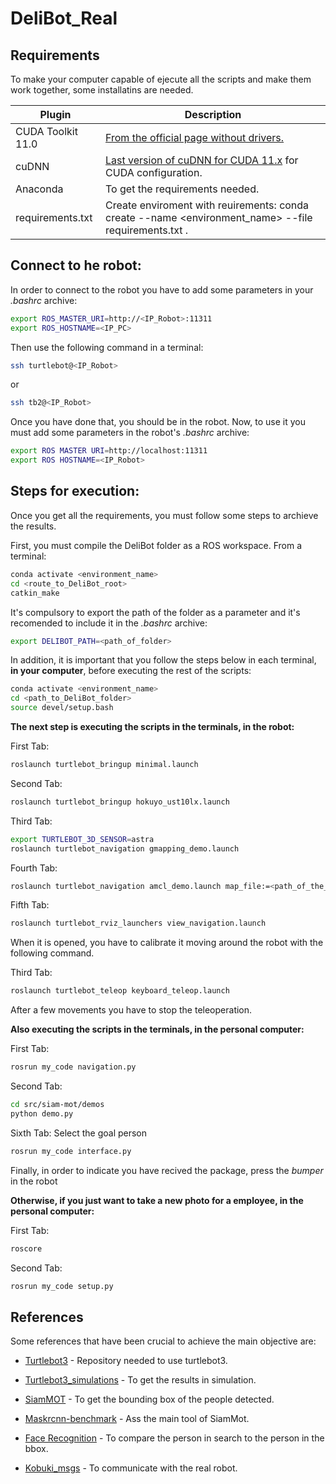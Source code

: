 # DeliBot_Real

## Requirements

To make your computer capable of ejecute all the scripts and make them work together, some installatins are needed.

| Plugin | Description |
| ------ | ------ |
| CUDA Toolkit 11.0 | [From the official page without drivers.][CUDA] |
| cuDNN | [Last version of cuDNN for CUDA 11.x][cuDNN] for CUDA configuration. |
| Anaconda | To get the requirements needed. |
| requirements.txt | Create enviroment with reuirements:  conda create --name <environment_name> --file requirements.txt . |

## Connect to he robot:

In order to connect to the robot you have to add some parameters in your _.bashrc_ archive:
```sh
export ROS_MASTER_URI=http://<IP_Robot>:11311
export ROS_HOSTNAME=<IP_PC>
```

Then use the following command in a terminal:
```sh
ssh turtlebot@<IP_Robot>
```
or
```sh
ssh tb2@<IP_Robot>
```

Once you have done that, you should be in the robot. Now, to use it you must add some parameters in the robot's _.bashrc_ archive:

```sh
export ROS MASTER URI=http://localhost:11311
export ROS HOSTNAME=<IP_Robot>
```

## Steps for execution:

Once you get all the requirements, you must follow some steps to archieve the results.

First, you must compile the DeliBot folder as a ROS workspace. From a terminal:
```sh
conda activate <environment_name>
cd <route_to_DeliBot_root>
catkin_make
```

It's compulsory to export the path of the folder as a parameter and it's recomended to include it in the _.bashrc_ archive:
```sh
export DELIBOT_PATH=<path_of_folder>
```

In addition, it is important that you follow the steps below in each terminal, __in your computer__, before executing the rest of the scripts:
```sh
conda activate <environment_name>
cd <path_to_DeliBot_folder>
source devel/setup.bash
```

__The next step is executing the scripts in the terminals, in the robot:__


First Tab:
```sh
roslaunch turtlebot_bringup minimal.launch
```
Second Tab:

```sh
roslaunch turtlebot_bringup hokuyo_ust10lx.launch
```
Third Tab:
```sh
export TURTLEBOT_3D_SENSOR=astra
roslaunch turtlebot_navigation gmapping_demo.launch
```

Fourth Tab:
```sh
roslaunch turtlebot_navigation amcl_demo.launch map_file:=<path_of_the_map>
```
Fifth Tab:

```sh
roslaunch turtlebot_rviz_launchers view_navigation.launch
```
When it is opened, you have to calibrate it moving around the robot with the following command.

Third Tab:
```sh
roslaunch turtlebot_teleop keyboard_teleop.launch
```
After a few movements you have to stop the teleoperation.

__Also executing the scripts in the terminals, in the personal computer:__

First Tab:

```sh
rosrun my_code navigation.py
```

Second Tab:

```sh
cd src/siam-mot/demos
python demo.py
```

Sixth Tab: Select the goal person

```sh
rosrun my_code interface.py
```
Finally, in order to indicate you have recived the package, press the _bumper_ in the robot


__Otherwise, if you just want to take a new photo for a employee, in the personal computer:__

First Tab:
```sh
roscore
```

Second Tab:
```sh
rosrun my_code setup.py
```

## References

Some references that have been crucial to achieve the main objective are:

- [Turtlebot3] - Repository needed to use turtlebot3.
- [Turtlebot3_simulations] - To get the results in simulation.
- [SiamMOT] - To get the bounding box of the people detected.
- [Maskrcnn-benchmark] - Ass the main tool of SiamMot.
- [Face Recognition] - To compare the person in search to the person in the bbox.
- [Kobuki_msgs] - To communicate with the real robot.

   [CUDA]: <https://developer.nvidia.com/cuda-11.0-download-archive?target_os=Linux&target_arch=x86_64&target_distro=Ubuntu&target_version=2004&target_type=runfilelocal>
   [cuDNN]: <https://developer.nvidia.com/rdp/cudnn-archive>
   [Turtlebot3]: <https://github.com/ROBOTIS-GIT/turtlebot3/tree/noetic-devel>
   [Turtlebot3_simulations]: <https://github.com/ROBOTIS-GIT/turtlebot3_simulations/tree/noetic-devel>
   [SiamMOT]: <https://github.com/amazon-science/siam-mot>
   [Maskrcnn-benchmark]: <https://github.com/facebookresearch/maskrcnn-benchmark>
   [Face Recognition]: <https://github.com/ageitgey/face_recognition>
   [Kobuki_msgs]: <https://github.com/yujinrobot/kobuki_msgs>
